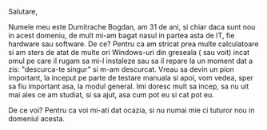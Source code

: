 Salutare,

Numele meu este Dumitrache Bogdan, am 31 de ani, si chiar daca sunt nou in acest domeniu, de mult mi-am bagat nasul in partea asta de IT, fie hardware sau software. De ce? Pentru ca am stricat prea multe calculatoare si am sters de atat de multe ori Windows-uri din greseala ( sau voit) incat omul pe care il rugam sa mi-l instaleze sau sa il repare la un moment dat a zis: "descurca-te singur" si m-am descurcat.
Vreau sa devin un pion important, la inceput pe parte de testare manuala si apoi, vom vedea, sper sa fiu important asa, la modul general.
Imi doresc mult sa incep, sa nu uit mai ales ce am studiat, si sa ajut, asa cum pot eu si cat pot eu. 

De ce voi? Pentru ca voi mi-ati dat ocazia, si nu numai mie ci tuturor nou in domeniul acesta.

